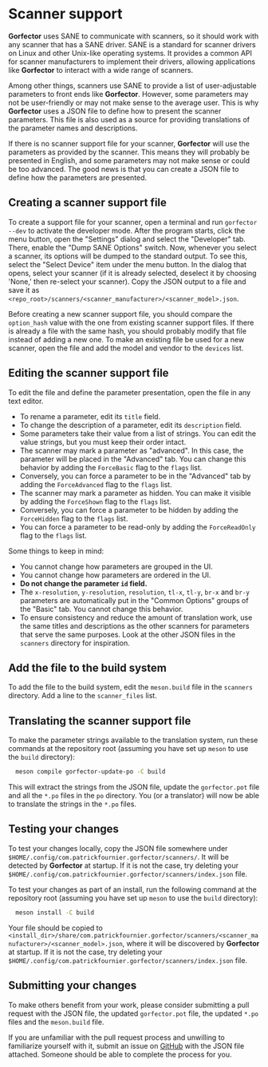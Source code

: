 # Scanner support

**Gorfector** uses SANE to communicate with scanners, so it should work with any scanner that has a SANE driver.
SANE is a standard for scanner drivers on Linux and other Unix-like operating systems. It provides a common API for
scanner manufacturers to implement their drivers, allowing applications like **Gorfector** to interact with a wide range of scanners.

Among other things, scanners use SANE to provide a list of user-adjustable parameters to front ends like **Gorfector**.
However, some parameters may not be user-friendly or may not make sense to the average user. This is
why **Gorfector** uses a JSON file to define how to present the scanner parameters. This file is also used as 
a source for providing translations of the parameter names and descriptions.

If there is no scanner support file for your scanner, **Gorfector** will use the parameters as provided by the scanner. 
This means they will probably be presented in English, and some parameters may not make sense or could be too advanced.
The good news is that you can create a JSON file to define how the parameters are presented.

## Creating a scanner support file

To create a support file for your scanner, open a terminal and run `gorfector --dev` to activate the developer mode. After the program starts,
click the menu button, open the "Settings" dialog and select the "Developer" tab. There, enable the 
"Dump SANE Options" switch. Now, whenever you select a scanner, its options will be dumped to the standard output.
To see this, select the "Select Device" item under the menu button. In the dialog that opens, select your scanner (if 
it is already selected, deselect it by choosing 'None,' then re-select your scanner). Copy the JSON output to a file and save it as 
`<repo_root>/scanners/<scanner_manufacturer>/<scanner_model>.json`.

Before creating a new scanner support file, you should compare the `option_hash` value with the one from 
existing scanner support files. If there is already a file with the same hash, you should probably modify that file instead of adding
a new one. To make an existing file be used for a new scanner, open the file and add the model and vendor to the `devices`
list.

## Editing the scanner support file

To edit the file and define the parameter presentation, open the file in any text editor.

- To rename a parameter, edit its `title` field.
- To change the description of a parameter, edit its `description` field.
- Some parameters take their value from a list of strings. You can edit the value strings, but you must keep their order intact.
- The scanner may mark a parameter as "advanced". In this case, the parameter will be placed in the "Advanced" tab. You can change this
  behavior by adding the `ForceBasic` flag to the `flags` list.
- Conversely, you can force a parameter to be in the "Advanced" tab by adding the `ForceAdvanced` flag to the `flags` list.
- The scanner may mark a parameter as hidden. You can make it visible by adding the `ForceShown` flag to the `flags` list.
- Conversely, you can force a parameter to be hidden by adding the `ForceHidden` flag to the `flags` list.
- You can force a parameter to be read-only by adding the `ForceReadOnly` flag to the `flags` list.

Some things to keep in mind:

- You cannot change how parameters are grouped in the UI.
- You cannot change how parameters are ordered in the UI.
- **Do not change the parameter `id` field.**
- The `x-resolution`, `y-resolution`, `resolution`, `tl-x`, `tl-y`, `br-x` and `br-y` parameters are automatically 
  put in the "Common Options" groups of the "Basic" tab. You cannot change this behavior.
- To ensure consistency and reduce the amount of translation work, use the same titles and descriptions as the 
  other scanners for parameters that serve the same purposes. Look at the other JSON files in the `scanners` directory 
  for inspiration.

## Add the file to the build system

To add the file to the build system, edit the `meson.build` file in the `scanners` directory. Add a line to the `scanner_files` list.

## Translating the scanner support file

To make the parameter strings available to the translation system, run these commands at the repository root
(assuming you have set up `meson` to use the `build` directory):

```bash
  meson compile gorfector-update-po -C build
```

This will extract the strings from the JSON file, update the `gorfector.pot` file and all the `*.po` files in 
the `po` directory. You (or a translator) will now be able to translate the strings in the `*.po` files.

## Testing your changes

To test your changes locally, copy the JSON file somewhere under `$HOME/.config/com.patrickfournier.gorfector/scanners/`.
It will be detected by **Gorfector** at startup. If it is not the case, try deleting your 
`$HOME/.config/com.patrickfournier.gorfector/scanners/index.json` file.

To test your changes as part of an install, run the following command at the repository root 
(assuming you have set up `meson` to use the `build` directory):

```bash
  meson install -C build
```

Your file should be copied to 
`<install_dir>/share/com.patrickfournier.gorfector/scanners/<scanner_manufacturer>/<scanner_model>.json`,
where it will be discovered by **Gorfector** at startup. If it is not the case, try deleting your
`$HOME/.config/com.patrickfournier.gorfector/scanners/index.json` file.

## Submitting your changes

To make others benefit from your work, please consider submitting a pull request with the JSON file, the updated 
`gorfector.pot` file, the updated `*.po` files and the `meson.build` file.

If you are unfamiliar with the pull request process and unwilling to familiarize yourself with it, submit an issue on 
[GitHub](https://github.com/patrickfournier/gorfector/issues) with the JSON file attached. Someone should be able
to complete the process for you.
